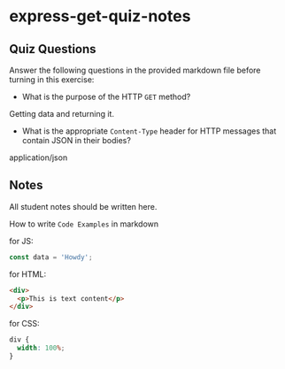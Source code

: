 # express-get-quiz-notes

## Quiz Questions

Answer the following questions in the provided markdown file before turning in this exercise:

- What is the purpose of the HTTP `GET` method?

Getting data and returning it.

- What is the appropriate `Content-Type` header for HTTP messages that contain JSON in their bodies?

application/json

## Notes

All student notes should be written here.

How to write `Code Examples` in markdown

for JS:

```javascript
const data = 'Howdy';
```

for HTML:

```html
<div>
  <p>This is text content</p>
</div>
```

for CSS:

```css
div {
  width: 100%;
}
```
